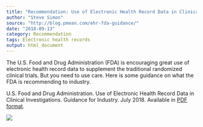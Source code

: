 ```yaml
---
title: "Recommendation: Use of Electronic Health Record Data in Clinical Investigations. Guidance for Industry"
author: "Steve Simon"
source: "http://blog.pmean.com/ehr-fda-guidance/"
date: "2018-09-13"
category: Recommendation
tags: Electronic health records
output: html_document
---
```


The U.S. Food and Drug Administration (FDA) is encouraging great use of
electronic health record data to supplement the traditional randomized
clinical trials. But you need to use care. Here is some guidance on what
the FDA is recommending to industry.

<!---More--->

U.S. Food and Drug Administration. Use of Electronic Health Record Data
in Clinical Investigations. Guidance for Industry. July 2018. Available
in [PDF
format](https://www.fda.gov/downloads/Drugs/GuidanceComplianceRegulatoryInformation/Guidances/UCM501068.pdf).

![](../../web/images/ehr-fda-guidance01.png)




